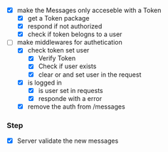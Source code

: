 * [X] make the Messages only acceseble with a Token
  * [X] get a Token package
  * [X] respond if not authorized
  * [X] check if token belogns to a user

* [ ] make middlewares for authetication
  * [X] check token set user
    * [X] Verify Token
    * [X] Check if user exists
    * [X] clear or and set user in the request
  * [X] is logged in
    * [X] is user set in requests
    * [X] responde with a error
  * [X] remove the auth from /messages

### Step
* [X] Server validate the new messages
